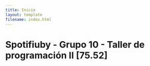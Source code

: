 ```yaml
---
title: Inicio
layout: template
filename: index.html
---
```


# Spotifiuby - Grupo 10 - Taller de programación II [75.52]
